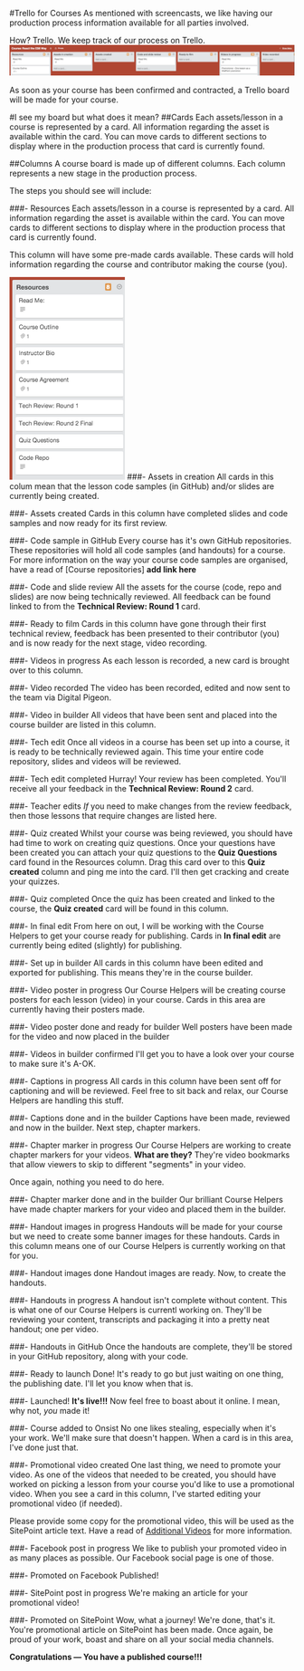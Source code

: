 #Trello for Courses
As mentioned with screencasts, we like having our production process information available for all parties involved. 

How? Trello. We keep track of our process on Trello.
![Trello course board](Images/trello-courses.png)

As soon as your course has been confirmed and contracted, a Trello board will be made for your course.

#I see my board but what does it mean?
##Cards
Each assets/lesson in a course is represented by a card. All information regarding the asset is available within the card. You can move cards to different sections to display where in the production process that card is currently found.

##Columns
A course board is made up of different columns. Each column represents a new stage in the production process. 

The steps you should see will include:

###- Resources
Each assets/lesson in a course is represented by a card. All information regarding the asset is available within the card. You can move cards to different sections to display where in the production process that card is currently found.

This column will have some pre-made cards available. These cards will hold information regarding the course and contributor making the course (you).

![Resource column](Images/trello-course-resources.png)
###- Assets in creation
All cards in this colum mean that the lesson code samples (in GitHub) and/or slides are currently being created.

###- Assets created
Cards in this column have completed slides and code samples and now ready for its first review.

###- Code sample in GitHub
Every course has it's own GitHub repositories. These repositories will hold all code samples (and handouts) for a course. For more information on the way your course code samples are organised, have a read of [Course repositories] **add link here**

###- Code and slide review
All the assets for the course (code, repo and slides) are now being technically reviewed. All feedback can be found linked to from the **Technical Review: Round 1** card.

###- Ready to film
Cards in this column have gone through their first technical review, feedback has been presented to their contributor (you) and is now ready for the next stage, video recording.

###- Videos in progress
As each lesson is recorded, a new card is brought over to this column.

###- Video recorded
The video has been recorded, edited and now sent to the team via Digital Pigeon.

###- Video in builder
All videos that have been sent and placed into the course builder are listed in this column.

###- Tech edit
Once all videos in a course has been set up into a course, it is ready to be technically reviewed again. This time your entire code repository, slides and videos will be reviewed.

###- Tech edit completed
Hurray! Your review has been completed. You'll receive all your feedback in the **Technical Review: Round 2** card.

###- Teacher edits
_If_ you need to make changes from the review feedback, then those lessons that require changes are listed here.

###- Quiz created
Whilst your course was being reviewed, you should have had time to work on creating quiz questions. Once your questions have been created you can attach your quiz questions to the **Quiz Questions** card found in the Resources column. Drag this card over to this **Quiz created** column and ping me into the card. I'll then get cracking and create your quizzes.

###- Quiz completed
Once the quiz has been created and linked to the course, the **Quiz created** card will be found in this column.

###- In final edit
From here on out, I will be working with the Course Helpers to get your course ready for publishing. Cards in **In final edit** are currently being edited (slightly) for publishing.

###- Set up in builder
All cards in this column have been edited and exported for publishing. This means they're in the course builder.

###- Video poster in progress
Our Course Helpers will be creating course posters for each lesson (video) in your course. Cards in this area are currently having their posters made.

###- Video poster done and ready for builder
Well posters have been made for the video and now placed in the builder

###- Videos in builder confirmed
I'll get you to have a look over your course to make sure it's A-OK.

###- Captions in progress
All cards in this column have been sent off for captioning and will be reviewed. Feel free to sit back and relax, our Course Helpers are handling this stuff.

###- Captions done and in the builder
Captions have been made, reviewed and now in the builder. Next step, chapter markers.

###- Chapter marker in progress
Our Course Helpers are working to create chapter markers for your videos. **What are they?** They're video bookmarks that allow viewers to skip to different "segments" in your video. 

Once again, nothing you need to do here.

###- Chapter marker done and in the builder
Our brilliant Course Helpers have made chapter markers for your video and placed them in the builder.

###- Handout images in progress
Handouts will be made for your course but we need to create some banner images for these handouts. Cards in this column means one of our Course Helpers is currently working on that for you.

###- Handout images done
Handout images are ready. Now, to create the handouts.

###- Handouts in progress
A handout isn't complete without content. This is what one of our Course Helpers is currentl working on. They'll be reviewing your content, transcripts and packaging it into a pretty neat handout; one per video.

###- Handouts in GitHub
Once the handouts are complete, they'll be stored in your GitHub repository, along with your code.

###- Ready to launch
Done! It's ready to go but just waiting on one thing, the publishing date. I'll let you know when that is. 

###- Launched!
**It's live!!!** Now feel free to boast about it online. I mean, why not, _you_ made it!

###- Course added to Onsist
No one likes stealing, especially when it's your work. We'll make sure that doesn't happen. When a card is in this area, I've done just that.

###- Promotional video created
One last thing, we need to promote your video. As one of the videos that needed to be created, you should have worked on picking a lesson from your course you'd like to use a promotional video. When you see a card in this column, I've started editing your promotional video (if needed). 

Please provide some copy for the promotional video, this will be used as the SitePoint article text. Have a read of [Additional Videos](https://github.com/learnable-content/contributor-documentation/blob/master/Contributors/Additional-Videos.md) for more information.

###- Facebook post in progress
We like to publish your promoted video in as many places as possible. Our Facebook social page is one of those.

###- Promoted on Facebook
Published!

###- SitePoint post in progress
We're making an article for your promotional video! 

###- Promoted on SitePoint
Wow, what a journey! We're done, that's it. You're promotional article on SitePoint has been made. Once again, be proud of your work, boast and share on all your social media channels. 

**Congratulations — You have a published course!!!**

